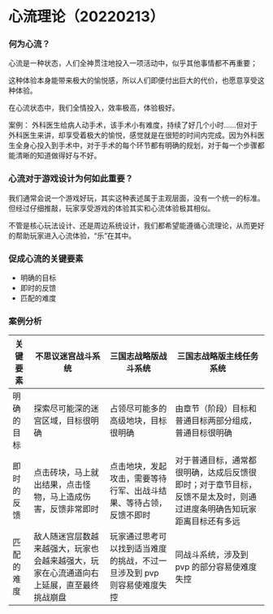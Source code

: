# 心流理论（20220213）
### 何为心流？
心流是一种状态，人们全神贯注地投入一项活动中，似乎其他事情都不再重要；

这种体验本身能带来极大的愉悦感，所以人们即便付出巨大的代价，也愿意享受这种体验。

在心流状态中，我们全情投入，效率极高，体验极好。

案例：
外科医生给病人动手术，该手术小有难度，持续了好几个小时……但对于外科医生来讲，却享受着极大的愉悦，感觉就是在很短的时间内完成。因为外科医生全身心投入到手术中，对于手术的每个环节都有明确的规划，对于每一个步骤都能清晰的知道做得好与不好。
### 心流对于游戏设计为何如此重要？
我们通常会说一个游戏好玩，其实这种表述属于主观层面，没有一个统一的标准。但经过仔细推敲，玩家享受游戏的体验其实和心流体验极其相似。

不管是核心玩法设计、还是周边系统设计，我们都希望能遵循心流理论，从而更好的帮助玩家进入心流体验，“乐”在其中。
### 促成心流的关键要素
- 明确的目标
- 即时的反馈
- 匹配的难度
### 案例分析
| 关键要素   | 不思议迷宫战斗系统 | 三国志战略版战斗系统 | 三国志战略版主线任务系统 |
| ---------- | ---------- | ---------- | ---------- |
| 明确的目标  | 探索尽可能深的迷宫区域，目标很明确 | 占领尽可能多的高级地块，目标很明确 | 由章节（阶段）目标和普通目标两部分组成，普通目标很明确 |
| 即时的反馈  | 点击砖块，马上就出结果，点击怪物，马上造成伤害，反馈非常即时 | 点击地块，发起攻击，需要等待行军、出战斗结果、等待占领，反馈不即时 | 对于普通目标，通常都很明确，达成后反馈很即时；对于章节目标，反馈不是太及时，则通过进度条明确告知玩家距离目标还有多远 |
| 匹配的难度 | 敌人随迷宫层数越来越强大，玩家也会越来越强大，玩家在心流通道向右上延展，直至最终挑战崩盘 | 玩家通过思考可以找到适当难度的挑战，不过一旦涉及到 pvp 则容易使难度失控 | 同战斗系统，涉及到 pvp 的部分容易使难度失控 |
